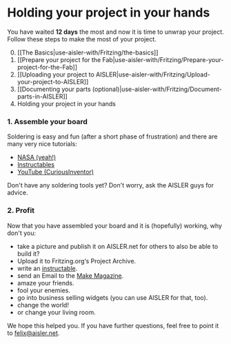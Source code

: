 <!-- --- title: Using Fritzing with AISLER: Holding your project in your hands -->
# Holding your project in your hands #
You have waited **12 days** the most and now it is time to unwrap your project. Follow these steps to make the most of your project.

0. [[The Basics|use-aisler-with/Fritzing/the-basics]]
1. [[Prepare your project for the Fab|use-aisler-with/Fritzing/Prepare-your-project-for-the-Fab]]
2. [[Uploading your project to AISLER|use-aisler-with/Fritzing/Upload-your-project-to-AISLER]]
3. [[Documenting your parts (optional)|use-aisler-with/Fritzing/Document-parts-in-AISLER]]
4. Holding your project in your hands

### 1. Assemble your board ###

Soldering is easy and fun (after a short phase of frustration) and there are many very nice tutorials:

- [NASA (yeah!)](http://radiojove.gsfc.nasa.gov/telescope/soldering.htm)
- [Instructables](http://www.instructables.com/id/How-to-solder/)
- [YouTube (CuriousInventor)](http://www.youtube.com/watch?v=I_NU2ruzyc4&feature=related)

Don't have any soldering tools yet? Don't worry, ask the AISLER guys for advice.

### 2. Profit

Now that you have assembled your board and it is (hopefully) working, why don't you:

- take a picture and publish it on AISLER.net for others to also be able to build it?
- Upload it to Fritzing.org‘s Project Archive.
- write an [instructable](http://www.instructables.com/).
- send an Email to the [Make Magazine](http://makezine.com/).
- amaze your friends.
- fool your enemies.
- go into business selling widgets (you can use AISLER for that, too).
- change the world!
- or change your living room.

We hope this helped you. If you have further questions, feel free to point it to [felix@aisler.net](mailto:felix@aisler.net).
